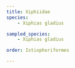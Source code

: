 ```yaml
---
title: Xiphiidae
species:
    - Xiphias gladius

sampled_species:
    - Xiphias gladius

order: Istiophoriformes

---
```

